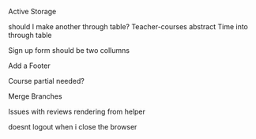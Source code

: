Active Storage


should I make another through table?
    Teacher-courses
        abstract Time into through table

Sign up form should be two collumns

Add a Footer

Course partial needed?

Merge Branches

Issues with reviews rendering from helper

doesnt logout when i close the browser
